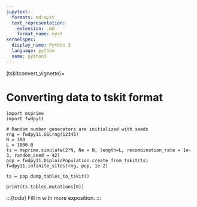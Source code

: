 ```yaml
---
jupytext:
  formats: md:myst
  text_representation:
    extension: .md
    format_name: myst
kernelspec:
  display_name: Python 3
  language: python
  name: python3
---
```


(tskitconvert_vignette)=

# Converting data to tskit format

```{code-cell} python
import msprime
import fwdpy11

# Random number generators are initialized with seeds
rng = fwdpy11.GSLrng(12345)
N = 100
L = 1000.0
ts = msprime.simulate(2*N, Ne = N, length=L, recombination_rate = 1e-3, random_seed = 42)
pop = fwdpy11.DiploidPopulation.create_from_tskit(ts)
fwdpy11.infinite_sites(rng, pop, 1e-2)
```

```{code-cell} python
ts = pop.dump_tables_to_tskit()
```

```{code-cell}
print(ts.tables.mutations[0])
```

:::{todo}
Fill in with more exposition.
:::
